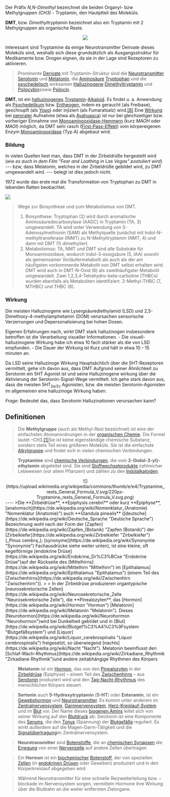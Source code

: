 Der Präfix *N,N-Dimethyl* bezeichnet  die beiden Organyl- bzw Methylgruppen *(CH3)* - Tryptamin, den Hautptteil des Moleküls.

**DMT**, bzw. *Dimethyltryptamin* bezeichnet also ein Tryptamin mit 2 Methylgruppen als organische Reste. 

<div style="text-align:center">
<center>
<img src="https://upload.wikimedia.org/wikipedia/commons/thumb/3/35/Dimethyltryptamine_2.svg/200px-Dimethyltryptamine_2.svg.png" />
</center>
</div>


Interessant sind Tryptamine da einige Neurotransmitter Derivate dieses Moleküls sind, weshalb sich diese grundsätzlich als Ausgangsstruktur für Medikamente bzw. Drogen eignen, da sie in der Lage sind  Rezeptoren zu aktivieren.


> Prominente [Derivate](https://de.wikipedia.org/wiki/Derivat_(Chemie) "Derivat (Chemie)") mit Tryptamin-Struktur sind die [Neurotransmitter](https://de.wikipedia.org/wiki/Neurotransmitter "Neurotransmitter") [Serotonin](https://de.wikipedia.org/wiki/Serotonin "Serotonin") und [Melatonin](https://de.wikipedia.org/wiki/Melatonin "Melatonin"), die [Aminosäure](https://de.wikipedia.org/wiki/Aminos%C3%A4uren "Aminosäuren")  [Tryptophan](https://de.wikipedia.org/wiki/Tryptophan "Tryptophan") und die [psychedelisch](https://de.wikipedia.org/wiki/Psychedelikum "Psychedelikum") wirksamen [Halluzinogene](https://de.wikipedia.org/wiki/Halluzinogen "Halluzinogen")  [Dimethyltryptamin](https://de.wikipedia.org/wiki/Dimethyltryptamin "Dimethyltryptamin") und [Psilocybin](https://de.wikipedia.org/wiki/Psilocybin "Psilocybin")sowie [Psilocin](https://de.wikipedia.org/wiki/Psilocin "Psilocin").



 **DMT**, ist ein [halluzinogenes](https://de.wikipedia.org/wiki/Halluzinogen "Halluzinogen")  [Tryptamin](https://de.wikipedia.org/wiki/Tryptamine "Tryptamine")-[Alkaloid](https://de.wikipedia.org/wiki/Alkaloid "Alkaloid"). Es findet u. a. Anwendung als [Psychedelikum](https://de.wikipedia.org/wiki/Psychedelikum "Psychedelikum") bzw. [Entheogen](https://de.wikipedia.org/wiki/Entheogen "Entheogen"), indem es geraucht (als Freibase), geschnupft (als [Yopo](https://de.wikipedia.org/wiki/Yopo#Verwendung "Yopo")) oder injiziert (als Fumaratsalz) wird.[[8]](https://de.wikipedia.org/wiki/Dimethyltryptamin#cite_note-Strassman-8) Eine [Wirkung](https://de.wikipedia.org/wiki/Wirkung_(Pharmakologie) "Wirkung (Pharmakologie)") bei [peroraler](https://de.wikipedia.org/wiki/Peroral "Peroral") Aufnahme (etwa als [Ayahuasca](https://de.wikipedia.org/wiki/Ayahuasca "Ayahuasca")) ist nur bei gleichzeitiger bzw. vorheriger Einnahme von [Monoaminooxidase-Hemmern](https://de.wikipedia.org/wiki/Monoaminooxidase-Hemmer "Monoaminooxidase-Hemmer") (kurz _MAOH_ oder _MAOI_) möglich, da DMT sehr rasch ([First-Pass-Effekt](https://de.wikipedia.org/wiki/First-Pass-Effekt "First-Pass-Effekt")) vom körpereigenen Enzym [Monoaminooxidase](https://de.wikipedia.org/wiki/Monoaminooxidase "Monoaminooxidase") (Typ A) abgebaut wird.

### Bildung
In vielen Quellen liest man, dass DMT in der Zirbeldrüße hergestellt wird (*wie es auch in dem Film "Fear and Loathing in Las Vegas" postuliert wird*) --- bzw, dass Melatonin, welches in der Zirbeldrüße gebildet wird, zu DMT umgewandelt wird. --- belegt ist dies jedoch nicht.

1972 wurde das erste mal die Transformation von Tryptophan zu DMT in lebenden Ratten beobachtet. 

![](https://www.ncbi.nlm.nih.gov/pmc/articles/PMC6088236/bin/fnins-12-00536-g0002.jpg)
> Wege zur Biosynthese und zum Metabolismus von DMT. 
> 1. Biosynthese: Tryptophan (2) wird durch aromatische Aminosäuredecarboxylase (AADC) in Tryptamin (TA, 3) umgewandelt. TA wird unter Verwendung von S-Adenosylmethionin (SAM) als Methylquelle zunächst mit Indol-N-methyltransferase (INMT) zu N-Methyltryptamin (NMT, 4) und dann mit DMT (1) dimethyliert. 
> 2. Metabolismus: TA, NMT und DMT sind alle Substrate für Monoaminoxidase, wodurch Indol-3-essigsäure (5, IAA) sowohl als gemeinsamer Vorläufermetabolit als auch als der am häufigsten vorkommende Metabolit von DMT selbst erhalten wird. DMT wird auch in DMT-N-Oxid (6) als zweithäufigster Metabolit umgewandelt. Zwei 1,2,3,4-Tetrahydro-beta-carboline (THBCs) wurden ebenfalls als Metaboliten identifiziert. 2-Methyl-THBC (7, MTHBC) und THBC (8).
### Wirkung
Die meisten Halluzinogene wie Lysergsäurediethylamid (LSD) und 2,5-Dimethoxy-4-methylamphetamin (DOM) verursachen sensorische Verzerrungen und Depersonalisierung bei hohen Dosen.

Eigenen Erfahrungen nach, wirkt DMT stark halluzinogen insbesondere betroffen ist die Verarbeitung visueller Informationen. - Die visuell-halluzinogene Wirkung habe ich etwa 10 fach stärker als die von LSD empfunden. -  Die Dauer der Wirkung ist Kurz und hält in etwa 10 - 15 minuten an.

Da LSD seine Halluzinoge Wirkung Hauptsächlich über die 5HT-Rezeptoren vermittelt, gehe ich davon aus, dass DMT Aufgrund seiner Ähnlichkeit zu Serotonin ein 5HT Agonist ist und seine Halluzinogene wirkung über die Aktivierung der Serotonin-Signal-Wege vermittelt. Ich gehe stark davon aus, dass die meisten 5HT<sub>2a/2c</sub> Agonisten, bzw. die meisten Serotonin-Agonisten  im allgemeinen eine halluzinoge Wirkung haben.

*Frage:*
Bedeutet das, dass Serotonin Halluzinationen verursachen kann? 
 
## Definitionen

> Die **Methylgruppe** (auch als Methyl-Rest bezeichnet) ist eine der einfachsten Atomanordnungen in der [organischen Chemie](https://de.wikipedia.org/wiki/Organische_Chemie "Organische Chemie"). Die Formel lautet –CH3.[[1]](https://de.wikipedia.org/wiki/Methylgruppe#cite_note-ABC_Chemie-1)Sie ist keine eigenständige chemische Substanz, sondern stets Teil eines größeren Moleküls. Sie ist die einfachste [Alkylgruppe](https://de.wikipedia.org/wiki/Alkylgruppe "Alkylgruppe") und findet sich in vielen chemischen Verbindungen.

>  **Tryptamine** sind [chemische Verbindungen](https://de.wikipedia.org/wiki/Chemische_Verbindung "Chemische Verbindung"), die vom **2-(Indol-3-yl)-ethylamin** abgeleitet sind. Sie sind [Stoffwechselprodukte](https://de.wikipedia.org/wiki/Stoffwechselprodukt "Stoffwechselprodukt") zahlreicher Lebewesen (vor allem Pflanzen) und zählen zu den [Indolalkaloiden](https://de.wikipedia.org/wiki/Indolalkaloide "Indolalkaloide"). 
<center>![](https://upload.wikimedia.org/wikipedia/commons/thumb/e/e4/Tryptamine_rests_General_Formula_V.svg/220px-Tryptamine_rests_General_Formula_V.svg.png)</center>
----
>Die  **Zirbeldrüse**,  **Epiphysis cerebri**  oder kurz  **Epiphyse**,  [anatomisch](https://de.wikipedia.org/wiki/Nomenklatur_(Anatomie) "Nomenklatur (Anatomie)")  auch  **Glandula pinealis**  ([deutsche](https://de.wikipedia.org/wiki/Deutsche_Sprache "Deutsche Sprache")  Bezeichnung wohl nach der Form der  [Zapfen](https://de.wikipedia.org/wiki/Zapfen_(Botanik) "Zapfen (Botanik)")  der  [Zirbelkiefer](https://de.wikipedia.org/wiki/Zirbelkiefer "Zirbelkiefer")  (_Pinus cembra_);  [synonyme](https://de.wikipedia.org/wiki/Synonymie "Synonymie")  Fachausdrücke siehe weiter unten), ist eine kleine, oft kegelförmige  [endokrine Drüse](https://de.wikipedia.org/wiki/Endokrine_Dr%C3%BCse "Endokrine Drüse")auf der Rückseite des  [Mittelhirns](https://de.wikipedia.org/wiki/Mittelhirn "Mittelhirn")  im  [Epithalamus](https://de.wikipedia.org/wiki/Epithalamus "Epithalamus")  (einem Teil des  [Zwischenhirns](https://de.wikipedia.org/wiki/Zwischenhirn "Zwischenhirn")).
>
> In der Zirbeldrüse produzieren organtypische  [neurosekretorische Zellen](https://de.wikipedia.org/wiki/Neurosekretorische_Zelle "Neurosekretorische Zelle"), die  **Pinealozyten**, das  [Hormon](https://de.wikipedia.org/wiki/Hormon "Hormon")  [Melatonin](https://de.wikipedia.org/wiki/Melatonin "Melatonin"). Dieses  [Neurohormon](https://de.wikipedia.org/wiki/Neurohormon "Neurohormon")wird bei Dunkelheit gebildet und in  [Blut](https://de.wikipedia.org/wiki/Blutgef%C3%A4%C3%9Fsystem "Blutgefäßsystem")  und  [Liquor](https://de.wikipedia.org/wiki/Liquor_cerebrospinalis "Liquor cerebrospinalis")  freigesetzt, so überwiegend  [nachts](https://de.wikipedia.org/wiki/Nacht "Nacht"). Melatonin beeinflusst den  [Schlaf-Wach-Rhythmus](https://de.wikipedia.org/wiki/Zirkadiane_Rhythmik "Zirkadiane Rhythmik")und andere zeitabhängige Rhythmen des Körpers

>**Melatonin** ist ein [Hormon](https://de.wikipedia.org/wiki/Hormon "Hormon"), das von den [Pinealozyten](https://de.wikipedia.org/wiki/Pinealozyt "Pinealozyt") in der [Zirbeldrüse](https://de.wikipedia.org/wiki/Zirbeldr%C3%BCse "Zirbeldrüse") (Epiphyse) – einem Teil des [Zwischenhirns](https://de.wikipedia.org/wiki/Zwischenhirn "Zwischenhirn") – aus [Serotonin](https://de.wikipedia.org/wiki/Serotonin "Serotonin") produziert wird und den [Tag-Nacht-Rhythmus](https://de.wikipedia.org/wiki/Zirkadiane_Rhythmik "Zirkadiane Rhythmik") des menschlichen Körpers steuert.

> **Sertonin** auch **5-Hydroxytryptamin** (**5-HT**) oder **Enteramin**, ist ein [Gewebshormon](https://de.wikipedia.org/wiki/Gewebshormone "Gewebshormone") und [Neurotransmitter](https://de.wikipedia.org/wiki/Neurotransmitter "Neurotransmitter"). Es kommt unter anderem im [Zentralnervensystem](https://de.wikipedia.org/wiki/Zentralnervensystem "Zentralnervensystem"), [Darmnervensystem](https://de.wikipedia.org/wiki/Enterisches_Nervensystem "Enterisches Nervensystem"), [Herz-Kreislauf-System](https://de.wikipedia.org/wiki/Herz-Kreislauf-System "Herz-Kreislauf-System") und im [Blut](https://de.wikipedia.org/wiki/Blut "Blut") vor. Der Name dieses [biogenen Amins](https://de.wikipedia.org/wiki/Biogene_Amine "Biogene Amine") leitet sich von seiner Wirkung auf den [Blutdruck](https://de.wikipedia.org/wiki/Blutdruck "Blutdruck") ab: Serotonin ist eine Komponente des [Serums](https://de.wikipedia.org/wiki/Blutserum "Blutserum"), die den [Tonus](https://de.wikipedia.org/wiki/Tonus "Tonus") (Spannung) der [Blutgefäße](https://de.wikipedia.org/wiki/Blutgef%C3%A4%C3%9F "Blutgefäß") reguliert. Es wirkt außerdem auf die Magen-Darm-Tätigkeit und die [Signalübertragung](https://de.wikipedia.org/wiki/Signaltransduktion "Signaltransduktion")im Zentralnervensystem.

> **Neurotransmitter** sind [Botenstoffe](https://de.wikipedia.org/wiki/Botenstoff "Botenstoff"), die an [chemischen Synapsen](https://de.wikipedia.org/wiki/Synapse#Chemische_Synapsen "Synapse") die [Erregung](https://de.wikipedia.org/wiki/Erregungs%C3%BCbertragung "Erregungsübertragung") von einer [Nervenzelle](https://de.wikipedia.org/wiki/Nervenzelle "Nervenzelle") auf andere Zellen übertragen

>Ein **Hormon** ist ein [biochemischer](https://de.wikipedia.org/wiki/Biochemie "Biochemie")  [Botenstoff](https://de.wikipedia.org/wiki/Botenstoff "Botenstoff"), der von speziellen [Zellen](https://de.wikipedia.org/wiki/Zelle_(Biologie) "Zelle (Biologie)") (in [endokrinen Drüsen](https://de.wikipedia.org/wiki/Endokrine_Dr%C3%BCse "Endokrine Drüse") oder Geweben) produziert und in den Körperkreislauf abgegeben wird

> Während Neurotransmitter für eine schnelle Reizweiterleitung bzw. –blockade im Nervensystem sorgen, vermitteln Hormone ihre Wirkung über die Blutbahn an die weiter entfernten Zielorgane.



<!--stackedit_data:
eyJwcm9wZXJ0aWVzIjoic3RhdHVzOiBkcmFmdFxudGl0bGU6IC
dETVQgLSBOLE4tRGltZXRoeWx0cnlwdGFtaW4nXG4iLCJoaXN0
b3J5IjpbMTExMzI5MTM2NiwxOTY5MzE1MjUzLC02MzMzNDY3OT
UsMTk5OTA5NDk0MSwxODM1ODAwMDMsMjg4MTY3MDA2XX0=
-->